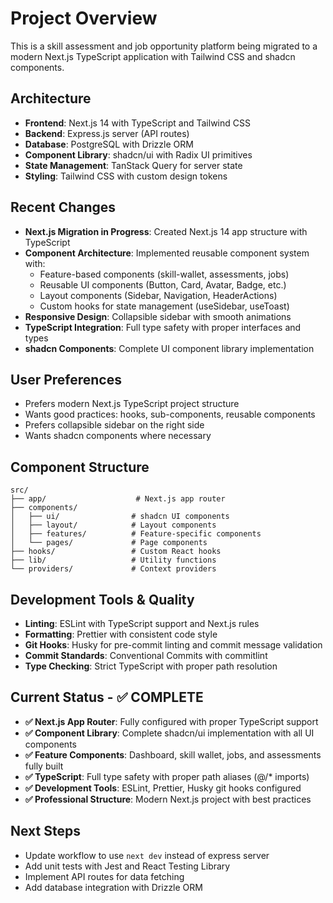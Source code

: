# Project Overview

This is a skill assessment and job opportunity platform being migrated to a modern Next.js TypeScript application with Tailwind CSS and shadcn components.

## Architecture
- **Frontend**: Next.js 14 with TypeScript and Tailwind CSS
- **Backend**: Express.js server (API routes)
- **Database**: PostgreSQL with Drizzle ORM
- **Component Library**: shadcn/ui with Radix UI primitives
- **State Management**: TanStack Query for server state
- **Styling**: Tailwind CSS with custom design tokens

## Recent Changes
- **Next.js Migration in Progress**: Created Next.js 14 app structure with TypeScript
- **Component Architecture**: Implemented reusable component system with:
  - Feature-based components (skill-wallet, assessments, jobs)
  - Reusable UI components (Button, Card, Avatar, Badge, etc.)
  - Layout components (Sidebar, Navigation, HeaderActions)
  - Custom hooks for state management (useSidebar, useToast)
- **Responsive Design**: Collapsible sidebar with smooth animations
- **TypeScript Integration**: Full type safety with proper interfaces and types
- **shadcn Components**: Complete UI component library implementation

## User Preferences
- Prefers modern Next.js TypeScript project structure
- Wants good practices: hooks, sub-components, reusable components
- Prefers collapsible sidebar on the right side
- Wants shadcn components where necessary

## Component Structure
```
src/
├── app/                    # Next.js app router
├── components/
│   ├── ui/                # shadcn UI components
│   ├── layout/            # Layout components
│   ├── features/          # Feature-specific components
│   └── pages/             # Page components
├── hooks/                 # Custom React hooks
├── lib/                   # Utility functions
└── providers/             # Context providers
```

## Development Tools & Quality
- **Linting**: ESLint with TypeScript support and Next.js rules
- **Formatting**: Prettier with consistent code style
- **Git Hooks**: Husky for pre-commit linting and commit message validation
- **Commit Standards**: Conventional Commits with commitlint
- **Type Checking**: Strict TypeScript with proper path resolution

## Current Status - ✅ COMPLETE
- **✅ Next.js App Router**: Fully configured with proper TypeScript support
- **✅ Component Library**: Complete shadcn/ui implementation with all UI components
- **✅ Feature Components**: Dashboard, skill wallet, jobs, and assessments fully built
- **✅ TypeScript**: Full type safety with proper path aliases (@/* imports)
- **✅ Development Tools**: ESLint, Prettier, Husky git hooks configured
- **✅ Professional Structure**: Modern Next.js project with best practices

## Next Steps
- Update workflow to use `next dev` instead of express server
- Add unit tests with Jest and React Testing Library
- Implement API routes for data fetching
- Add database integration with Drizzle ORM